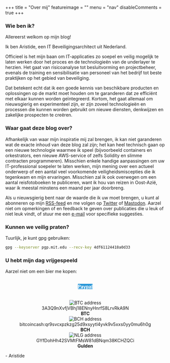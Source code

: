 +++
title = "Over mij"
featureimage = ""
menu = "nav"
disableComments = true
+++

### Wie ben ik?

Allereerst welkom op mijn blog!

Ik ben Aristide, een IT Beveiligingsarchitect uit Nederland.

Officieel is het mijn baan om IT-applicaties zo soepel en veilig mogelijk te laten werken door het proces en de technologieën van de underlayer te herzien. Het gaat van risicoanalyse tot besluitvorming en projectbeheer, evenals de training en sensibilisatie van personeel van het bedrijf tot beste praktijken op het gebied van beveiliging.

Dat betekent echt dat ik een goede kennis van beschikbare producten en oplossingen op de markt moet houden om te garanderen dat ze efficiënt met elkaar kunnen worden geïntegreerd. Kortom, het gaat allemaal om nieuwsgierig en experimenteel zijn, er zijn zoveel technologieën en processen die kunnen worden gebruikt om nieuwe diensten, denkwijzen en zakelijke prospecten te creëren.   

### Waar gaat deze blog over?

Afhankelijk van waar mijn inspiratie mij zal brengen, ik kan niet garanderen wat de exacte inhoud van deze blog zal zijn; het kan heel technisch gaan op een nieuwe technologie waarmee ik speel (bijvoorbeeld containers en orkestrators, een nieuwe AWS-service of zelfs Solidity en slimme contracten programmeren). Misschien enkele handige aanpassingen om uw IT-professional soepeler te laten werken, mijn mening over een actueel onderwerp of een aantal veel voorkomende veiligheidsmiscepties die ik tegenkwam en mijn ervaringen. Misschien zal ik ook overwegen om een ​​aantal reisfotoboeken te publiceren, want ik hou van reizen in Oost-Azië, waar ik meestal minstens een maand per jaar doorbreng.

Als u nieuwsgierig bent naar de waarde die ik uw moet brengen, u kunt al abonneren op mijn [RSS-feed](https://aristidebouix.cloud/nl/index.xml) en me volgen op [Twitter](http://twitter.com/Kharkovlanok) of [Mastodon](https://mastodon.cloud/@abouix). Aarzel niet om opmerkingen of en feedback te geven over publicaties die u leuk of niet leuk vindt, of stuur me een [e-mail](mailto:webmaster@aristidebouix.cloud) voor specifieke suggesties.

### Kunnen we veilig praten?

Tuurlijk, je kunt gpg gebruiken:

```bash
gpg --keyserver pgp.mit.edu --recv-key 4df61124418a0d33
```

### U hebt mijn dag vrijgespeeld

Aarzel niet om een ​​bier me kopen:
<br></br>

<center>
<a class="btn home" href="https://www.paypal.me/ABouix" title="donate-paypal" target="_blank" style="background-color: #2997D8; color: white; font-weight: bold;">Paypal</a>
</center>
<br></br>

<center>
<img src="/img/qrcode1.png" alt="BTC address">
</center>
<center>
3A3Q9nXvfjVBhj18ENnyHnrfS8LrvRkA9N
</center>
<center>
<b>BTC</b>
</center>

<center>
<img src="/img/qrcode2.png" alt="BCH address">
</center>
<center>
bitcoincash:qr9svcxpzkzg25d9xsyytl4yvk9v5xxs0yy0mu6h0g
</center>
<center>
<b>BCH</b>
</center>

<center>
<img src="/img/qrcode3.png" alt="NLG address">
</center>
<center>
GYfDohHh42SVMtFMsW81dBNqm38KCHZQCi
</center>
<center>
<b>Gulden</b>
</center>




\- Aristide
